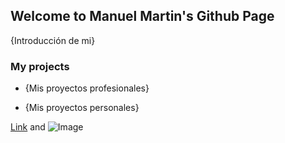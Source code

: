## Welcome to Manuel Martin's Github Page


{Introducción de mi}

### My projects

- {Mis proyectos profesionales}

- {Mis proyectos personales}

[Link](url) and ![Image](src)
